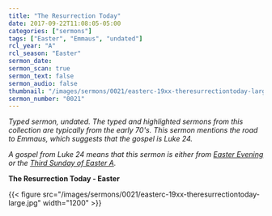 ```yaml
---
title: "The Resurrection Today"
date: 2017-09-22T11:08:05-05:00
categories: ["sermons"]
tags: ["Easter", "Emmaus", "undated"]
rcl_year: "A"
rcl_season: "Easter"
sermon_date:
sermon_scan: true
sermon_text: false
sermon_audio: false
thumbnail: "/images/sermons/0021/easterc-19xx-theresurrectiontoday-large.jpg"
sermon_number: "0021"
---
```

_Typed sermon, undated. The typed and highlighted sermons from this collection are typically from the early 70's.  This sermon mentions the road to Emmaus, which suggests that the gospel is Luke 24._

<!--more-->


_A gospel from Luke 24 means that this sermon is either from [Easter Evening](https://lectionary.library.vanderbilt.edu/texts/?y=17134&z=s&d=43) or the [Third Sunday of Easter A](https://lectionary.library.vanderbilt.edu/texts/?y=17134&z=s&d=45)._

**The Resurrection Today - Easter**

{{< figure src="/images/sermons/0021/easterc-19xx-theresurrectiontoday-large.jpg" width="1200" >}}
